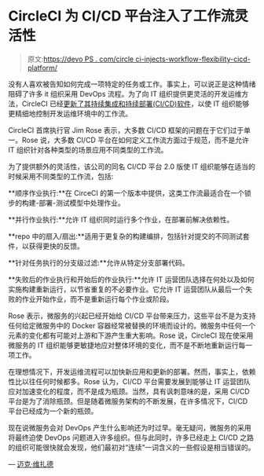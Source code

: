 # CircleCI 为 CI/CD 平台注入了工作流灵活性

> 原文:[https://devo PS . com/circle ci-injects-workflow-flexibility-cicd-platform/](https://devops.com/circleci-injects-workflow-flexibility-cicd-platform/)

没有人喜欢被告知如何完成一项特定的任务或工作。事实上，可以说正是这种情绪阻碍了许多 it 组织采用 DevOps 流程。为了向 IT 组织提供更灵活的开发运维方法，CircleCI 已经[更新了其持续集成和持续部署(CI/CD)软件](https://circleci.com/blog/introducing-workflows-on-circleci-2-0/)，以使 IT 组织能够更精细地控制开发运维环境中的工作流。

CircleCI 首席执行官 Jim Rose 表示，大多数 CI/CD 框架的问题在于它们过于单一。Rose 说，大多数 CI/CD 平台在如何定义工作流方面过于规范，而不是允许 IT 组织针对各种类型的场景应用不同类型的工作流。

为了提供额外的灵活性，该公司的同名 CI/CD 平台 2.0 版使 IT 组织能够在适当的时候采用不同类型的工作流，包括:

**顺序作业执行:**在 CirceCI 的第一个版本中提供，这类工作流最适合在一个锁步的构建-部署-测试模型中处理作业。

**并行作业执行:**允许 IT 组织同时运行多个作业，在部署前解决依赖性。

**repo 中的扇入/扇出:**适用于更复杂的构建编排，包括针对提交的不同测试套件，以获得更快的反馈。

**针对任务执行的分支级过滤:**允许从特定分支部署代码。

**失败后的作业执行和开始后的作业执行:**允许 IT 运营团队选择在何处以及如何实施构建重新运行，以节省重复的不必要作业。它允许 IT 运营团队从最后一个失败的作业开始作业，而不是重新运行每个作业或阶段。

Rose 表示，微服务的兴起已经开始给 CI/CD 平台带来压力，这些平台不是为支持任何给定微服务中的 Docker 容器经常被替换的环境而设计的。微服务中任何一个元素的变化都有可能对上游和下游产生重大影响。Rose 说，CircleCI 现在使采用微服务的 IT 组织能够更敏捷地应对整体环境的变化，而不是不断地重新运行每一项工作。

在理想情况下，开发运维流程可以加快新应用和更新的部署。然而，事实上，依赖性比以往任何时候都多。Rose 认为，CI/CD 平台需要发展到能够让 IT 运营团队应对加速变化的程度，而不是成为瓶颈。当然，具有讽刺意味的是，采用 CI/CD 平台是为了消除瓶颈。但是随着微服务架构的不断发展，在许多情况下，CI/CD 平台已经成为一个新的瓶颈。

现在说微服务会对 DevOps 产生什么影响还为时过早。毫无疑问，微服务的采用将最终迫使 DevOps 问题进入许多组织。但与此同时，许多已经走上 CI/CD 之路的组织可能很快就会发现，他们最初对“连续”一词含义的一些假设是相当错误的。

— [迈克·维扎德](https://devops.com/author/mike-vizard/)